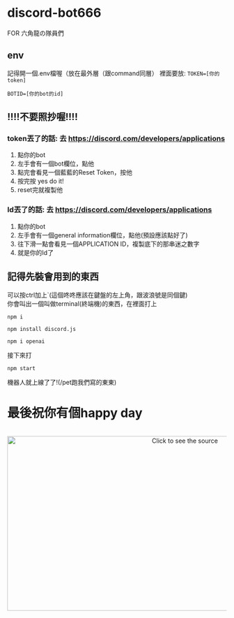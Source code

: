 # discord-bot666
FOR 六角龍の隊員們

## env
記得開一個.env檔喔（放在最外層（跟command同層）
裡面要放:
`TOKEN=[你的token]`

`BOTID=[你的bot的id]`
## !!!!不要照抄喔!!!!
### token丟了的話: 去 https://discord.com/developers/applications 
1. 點你的bot
2. 左手會有一個bot欄位，點他
3. 點完會看見一個藍藍的Reset Token，按他
4. 按完按 yes do it!
5. reset完就複製他
### Id丟了的話: 去 https://discord.com/developers/applications 
1. 點你的bot
2. 左手會有一個general information欄位，點他(預設應該點好了)
3. 往下滑一點會看見一個APPLICATION ID，複製底下的那串迷之數字
4. 就是你的Id了

## 記得先裝會用到的東西

可以按ctrl加上\`(這個咚咚應該在鍵盤的左上角，跟波浪號是同個鍵)</br>你會叫出一個叫做terminal(終端機)的東西，在裡面打上

`npm i`

`npm install discord.js`

`npm i openai`

接下來打

`npm start`

機器人就上線了了!(/pet跑我們寫的東東)

# 最後祝你有個happy day


<div align="center">
	<br>
		<img src="header.svg" width="800" height="400" alt="Click to see the source">
	</a>
	<br>
</div>